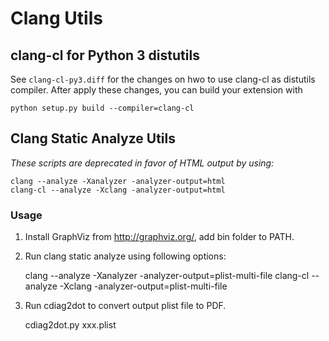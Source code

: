 # Clang Utils

## clang-cl for Python 3 distutils
See `clang-cl-py3.diff` for the changes on hwo to use clang-cl as distutils compiler.
After apply these changes, you can build your extension with

	python setup.py build --compiler=clang-cl 

## Clang Static Analyze Utils

*These scripts are deprecated in favor of HTML output by using:*

	clang --analyze -Xanalyzer -analyzer-output=html
	clang-cl --analyze -Xclang -analyzer-output=html

### Usage
1. Install GraphViz from http://graphviz.org/, add bin folder to PATH.

2. Run clang static analyze using following options:

	clang --analyze -Xanalyzer -analyzer-output=plist-multi-file
	clang-cl --analyze -Xclang -analyzer-output=plist-multi-file

3. Run cdiag2dot to convert output plist file to PDF.

	cdiag2dot.py xxx.plist
